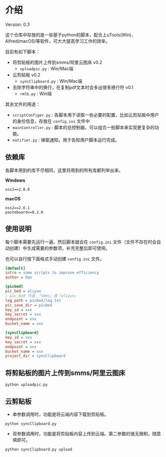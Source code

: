 # 介绍

Version: 0.3

这个仓库中存放的是一些基于python的脚本，配合上uTools(Win)、Alfred(macOS)等软件，可大大提高学习工作的效率。

目前有如下脚本：
- 将剪贴板的图片上传到smms/阿里云图床 v0.2
  - `uploadpic.py` : Win/Mac端
- 云剪贴板 v0.2
  - `syncClipboard.py` : Win/Mac端
- 去除字符串中的换行，在复制pdf文本时会多出很多换行符 v0.1
  - `rmlb.py` : Win端

其余文件的用途：
- `scriptConfiger.py` : 各脚本用于读取一些必要的配置，比如云剪贴板中用户的身份信息，存放在 `config.ini` 文件中
- `mainController.py` : 脚本的总控制器，可以组合一些脚本来实现更复杂的功能。
- `notifier.py` : 弹窗通知，用于告知用户脚本运行完成。

## 依赖库

各脚本用到的库不尽相同，这里将用到的所有库都列举出来。

**Windows**
```
oss2==2.8.0
```

**macOS**
```
oss2==2.6.1
pasteboard==0.2.0
```

## 使用说明

每个脚本需要先运行一遍，然后脚本就会在 `config.ini` 文件（文件不存在时会自动创建）中生成需要的参数项，补充完整后即可使用。

也可以自行按下面格式手动创建 `config.ini` 文件。

```ini
[default]
intro = some scripts to improve efficiency
author = Dan

[picbed]
pic_bed = aliyun
; pic_bed 可选 「smms」或「aliyun」
log_path = picbed/log.txt
pic_save_dir = picbed
key_id = xxx
key_secret = xxx
endpoint = xxx
bucket_name = xxx

[syncClipboard]
key_id = xxx
key_secret = xxx
endpoint = xxx
bucket_name = xxx
project_dir = syncClipboard

```

## 将剪贴板的图片上传到smms/阿里云图床

```
python uploadpic.py
```

## 云剪贴板

- 单参数调用时，功能是将云端内容下载到剪贴板。
```
python syncClipboard.py
```

- 双参数调用时，功能是将剪贴板内容上传到云端。第二参数的值无限制，随意填即可。
```
python syncClipboard.py upload
```